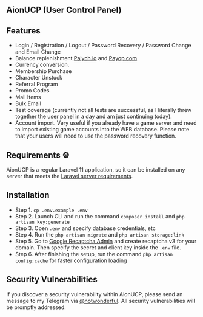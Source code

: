 ## AionUCP (User Control Panel)

## Features

- Login / Registration / Logout / Password Recovery / Password Change and Email Change
- Balance replenishment [Palych.io](https://palych.io) and [Payop.com](https://payop.com)
- Currency conversion.
- Membership Purchase
- Character Unstuck
- Referral Program
- Promo Codes
- Mail Items
- Bulk Email
- Test coverage (currently not all tests are successful, as I literally threw together the user panel in a day and am just continuing today).
- Account import. Very useful if you already have a game server and need to import existing game accounts into the WEB database. Please note that your users will need to use the password recovery function.

## Requirements ⚙️

AionUCP is a regular Laravel 11 application, so it can be installed on any server that meets the [Laravel server requirements](https://laravel.com/docs/11.x/deployment#server-requirements). 

## Installation

- Step 1. `cp .env.example .env`
- Step 2. Launch CLI and run the command `composer install` and `php artisan key:generate`
- Step 3. Open `.env` and specify database credentials, etc
- Step 4. Run the `php artisan migrate` and `php artisan storage:link`
- Step 5. Go to [Google Recaptcha Admin](https://www.google.com/recaptcha/admin/create) and create recaptcha v3 for your domain. Then specify the secret and client key inside the `.env` file.
- Step 6. After finishing the setup, run the command `php artisan config:cache` for faster configuration loading

## Security Vulnerabilities

If you discover a security vulnerability within AionUCP, please send an message to my Telegram via [@notwonderful](https://t.me/notwonderful). All security vulnerabilities will be promptly addressed.
